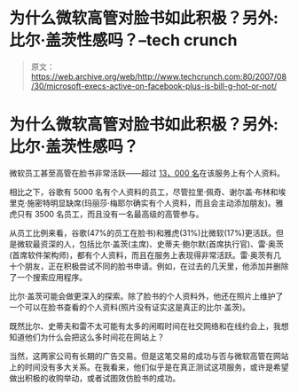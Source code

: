 # 为什么微软高管对脸书如此积极？另外:比尔·盖茨性感吗？–tech crunch

> 原文：<https://web.archive.org/web/http://www.techcrunch.com:80/2007/08/30/microsoft-execs-active-on-facebook-plus-is-bill-g-hot-or-not/>

# 为什么微软高管对脸书如此积极？另外:比尔·盖茨性感吗？

微软员工甚至高管在脸书非常活跃——超过 [13，000 名](https://web.archive.org/web/20220816072552/http://www.facebook.com/networks/?nk=50431654)在该服务上有个人资料。

相比之下，谷歌有 5000 名有个人资料的员工，尽管拉里·佩奇、谢尔盖·布林和埃里克·施密特明显缺席(玛丽莎·梅耶尔确实有个人资料，而且会主动添加朋友)。雅虎只有 3500 名员工，而且没有一名最高级的高管参与。

从员工比例来看，谷歌(47%的员工在脸书)和雅虎(31%)比微软(17%)更活跃。但是微软最资深的人，包括比尔·盖茨(主席)、史蒂夫·鲍尔默(首席执行官)、雷·奥茨(首席软件架构师)，都有个人资料，而且在服务上表现得非常活跃。雷·奥茨有几十个朋友，正在积极尝试不同的脸书申请。例如，在过去的几天里，他添加并删除了一个搜索应用程序。

 [](https://web.archive.org/web/20220816072552/https://beta.techcrunch.com/wp-content/uploads/2007/08/billghotb.png) 比尔·盖茨可能会做更深入的探索。除了脸书的个人资料外，他还在照片上维护了一个可以在脸书查看的个人资料(照片没有证实这是真正的比尔·盖茨)。

既然比尔、史蒂夫和雷不太可能有太多的闲暇时间在社交网络和在线约会上，我想知道他们为什么会把这么多时间花在网站上？

当然，这两家公司有长期的广告交易。但是这笔交易的成功与否与微软高管在网站上的时间没有多大关系。在我看来，他们似乎是在真正测试这项服务，或许是希望做出积极的收购举动，或者试图效仿脸书的成功。